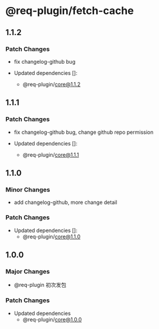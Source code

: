 # @req-plugin/fetch-cache

## 1.1.2

### Patch Changes

- fix changelog-github bug

- Updated dependencies []:
  - @req-plugin/core@1.1.2

## 1.1.1

### Patch Changes

- fix changelog-github bug, change github repo permission

- Updated dependencies []:
  - @req-plugin/core@1.1.1

## 1.1.0

### Minor Changes

- add changelog-github, more change detail

### Patch Changes

- Updated dependencies []:
  - @req-plugin/core@1.1.0

## 1.0.0

### Major Changes

- @req-plugin 初次发包

### Patch Changes

- Updated dependencies
  - @req-plugin/core@1.0.0

